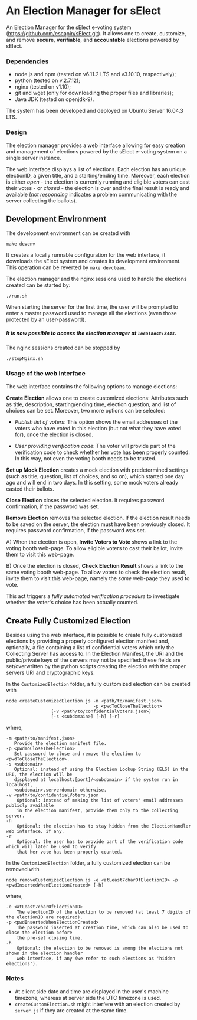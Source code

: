 # An Election Manager for sElect

An Election Manager for the sElect e-voting system
(https://github.com/escapin/sElect.git).  It allows one to create,
customize, and remove **secure**, **verifiable**, and **accountable**
elections powered by sElect.


### Dependencies

* node.js and npm (tested on v6.11.2 LTS and v3.10.10, respectively);
* python (tested on v.2.7.12);
* nginx (tested on v1.10);
* git and wget (only for downloading the proper files and libraries);
* Java JDK (tested on openjdk-9).

The system has been developed and deployed on Ubuntu Server 16.04.3 LTS.


### Design

The election manager provides a web interface allowing for easy creation
and management of elections powered by the sElect e-voting system on a
single server instance.

The web interface displays a list of elections. Each election has an
unique electionID, a given title, and a starting/ending time. Moreover,
each election is either *open* - the election is currently running and
eligible voters can cast their votes - or *closed* - the election is
over and the final result is ready and available (*not responding*
indicates a problem communicating with the server collecting the
ballots).


## Development Environment

The development environment can be created with

```
make devenv
```

It creates a locally runnable configuration for the web interface, it
downloads the sElect system and creates its development
environment. This operation can be reverted by `make devclean`.


The election manager and the nginx sessions used to handle the elections 
created can be started by:

```
./run.sh
```

When starting the server for the first time, the user will be prompted
to enter a master password used to manage all the elections (even those
protected by an user-password).


##### It is now possible to access the election manager at ``localhost:8443``.


The nginx sessions created can be stopped by

```
./stopNginx.sh
```

### Usage of the web interface

The web interface contains the following options to manage elections:

**Create Election** allows one to create customized elections: Attributes 
such as title, description, starting/ending time, election question, 
and list of choices can be set. Moreover, two more options can be selected:

* _Publish list of voters_: This option shows the email addresses of
  the voters who have voted in this election (but not what they have voted
  for), once the election is closed.
 
* _User providing verification code_: The voter will provide part of 
  the verification code to check whether her vote has been properly 
  counted. In this way, not even the voting booth needs to be trusted. 

**Set up Mock Election** creates a mock election with predetermined settings
(such as title, question, list of choices, and so on), which started one day ago
and will end in two days. In this setting, some mock voters already casted their ballots.

**Close Election** closes the selected election. It requires password 
confirmation, if the password was set.

**Remove Election** removes the selected election. If the election result needs 
to be saved on the server, the election must have been previously closed. 
It requires password confirmation, if the password was set.

A) When the election is open, **Invite Voters to Vote** shows a link to the 
voting booth web-page. To allow eligible voters to cast their ballot, invite them 
to visit this web-page.

B) Once the election is closed, **Check Election Result** shows a link to the same 
voting booth web-page. To allow voters to check the election result, invite them to 
visit this web-page, namely the _same_ web-page they used to vote.


This act triggers a *fully automated verification procedure* to investigate whether the 
voter's choice has been actually counted.



## Create Fully Customized Election


Besides using the web interface, it is possible to create fully
customized elections by providing a properly configured election
manifest and, optionally, a file containing a list of confidential
voters which only the Collecting Server has access to.  In the Election
Manifest, the URI and the public/private keys of the servers may not be
specified: these fields are set/overwritten by the python scripts
creating the election with the proper servers URI and cryptographic
keys.


In the `CustomizedElection` folder, a fully customized election can be created with

```
node createCustomizedElection.js -m <path/to/manifest.json>
                                 -p <pwdToCloseTheElection>
				 [-v <path/to/confidentialVoters.json>]
				 [-s <subdomain>] [-h] [-r]
```
where,
```
-m <path/to/manifest.json>
   Provide the election manifest file.
-p <pwdToCloseTheElection>
   Set password to close and remove the election to <pwdToCloseTheElection>.
-s <subdomain>
   Optional: instead of using the Election Lookup String (ELS) in the URI, the election will be
   displayed at localhost:[port]/<subdomain> if the system run in localhost,
   <subdomain>.serverdomain otherwise.
-v <path/to/confidentialVoters.json
    Optional: instead of making the list of voters' email addresses publicly available
    in the election manifest, provide them only to the collecting server.
-h 
    Optional: the election has to stay hidden from the ElectionHandler web interface, if any.
-r
    Optional: the user has to provide part of the verification code which will later be used to verify 
    that her vote has been properly counted.
```


In the `CustomizedElection` folder, a fully customized election can be removed with

```
node removeCustomizedElection.js -e <atLeast7charOfElectionID> -p <pwdInsertedWhenElectionCreated> [-h]
```

where,
```
-e <atLeast7charOfElectionID>
    The electionID of the election to be removed (at least 7 digits of the electionID are required).
-p <pwdInsertedWhenElectionCreated>
    The password inserted at creation time, which can also be used to close the election before
    the pre-set closing time.
-h
    Optional: the election to be removed is among the elections not shown in the election handler
    web interface, if any (we refer to such elections as 'hidden elections').
```

### Notes

* At client side date and time are displayed in the user's machine 
  timezone, whereas at server side the UTC timezone is used.
* `createCustomElection.sh` might interfere with an election created 
  by `server.js` if they are created at the same time.
